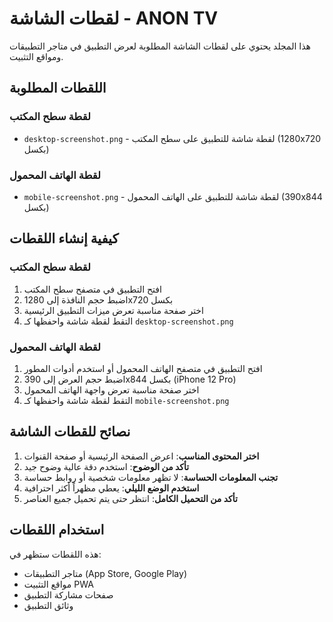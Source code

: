 # لقطات الشاشة - ANON TV

هذا المجلد يحتوي على لقطات الشاشة المطلوبة لعرض التطبيق في متاجر التطبيقات ومواقع التثبيت.

## اللقطات المطلوبة

### لقطة سطح المكتب
- `desktop-screenshot.png` - لقطة شاشة للتطبيق على سطح المكتب (1280x720 بكسل)

### لقطة الهاتف المحمول  
- `mobile-screenshot.png` - لقطة شاشة للتطبيق على الهاتف المحمول (390x844 بكسل)

## كيفية إنشاء اللقطات

### لقطة سطح المكتب
1. افتح التطبيق في متصفح سطح المكتب
2. اضبط حجم النافذة إلى 1280x720 بكسل
3. اختر صفحة مناسبة تعرض ميزات التطبيق الرئيسية
4. التقط لقطة شاشة واحفظها كـ `desktop-screenshot.png`

### لقطة الهاتف المحمول
1. افتح التطبيق في متصفح الهاتف المحمول أو استخدم أدوات المطور
2. اضبط حجم العرض إلى 390x844 بكسل (iPhone 12 Pro)
3. اختر صفحة مناسبة تعرض واجهة الهاتف المحمول
4. التقط لقطة شاشة واحفظها كـ `mobile-screenshot.png`

## نصائح للقطات الشاشة

1. **اختر المحتوى المناسب**: اعرض الصفحة الرئيسية أو صفحة القنوات
2. **تأكد من الوضوح**: استخدم دقة عالية وضوح جيد
3. **تجنب المعلومات الحساسة**: لا تظهر معلومات شخصية أو روابط حساسة
4. **استخدم الوضع الليلي**: يعطي مظهراً أكثر احترافية
5. **تأكد من التحميل الكامل**: انتظر حتى يتم تحميل جميع العناصر

## استخدام اللقطات

هذه اللقطات ستظهر في:
- متاجر التطبيقات (App Store, Google Play)
- مواقع التثبيت PWA
- صفحات مشاركة التطبيق
- وثائق التطبيق
